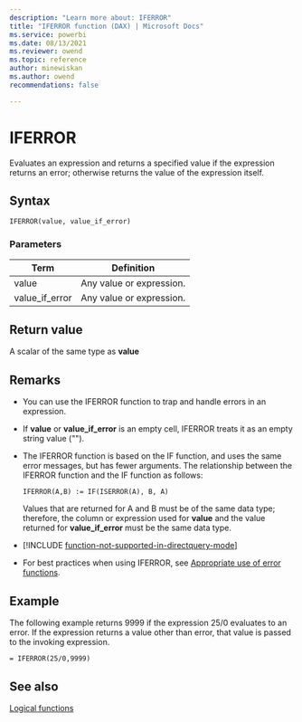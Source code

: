 ```yaml
---
description: "Learn more about: IFERROR"
title: "IFERROR function (DAX) | Microsoft Docs"
ms.service: powerbi 
ms.date: 08/13/2021
ms.reviewer: owend
ms.topic: reference
author: minewiskan
ms.author: owend 
recommendations: false

---
```

# IFERROR

Evaluates an expression and returns a specified value if the expression returns an error; otherwise returns the value of the expression itself.  
  
## Syntax  
  
```dax
IFERROR(value, value_if_error)  
```
  
### Parameters  
  
|Term|Definition|  
|--------|--------------|  
|value|Any value or expression.|  
|value_if_error|Any value or expression.|  
  
## Return value

A scalar of the same type as **value**  
  
## Remarks

- You can use the IFERROR function to trap and handle errors in an expression.  
  
- If **value** or **value_if_error** is an empty cell, IFERROR treats it as an empty string value ("").  
  
- The IFERROR function is based on the IF function, and uses the same error messages, but has fewer arguments. The relationship between the IFERROR function and the IF function as follows:  
  
  `IFERROR(A,B) := IF(ISERROR(A), B, A)`  
  
  Values that are returned for A and B must be of the same data type; therefore, the column or expression used for **value** and the value returned for **value_if_error** must be the same data type.  

- [!INCLUDE [function-not-supported-in-directquery-mode](includes/function-not-supported-in-directquery-mode.md)]

- For best practices when using IFERROR, see [Appropriate use of error functions](best-practices/dax-error-functions.md).

## Example

The following example returns 9999 if the expression 25/0 evaluates to an error. If the expression returns a value other than error, that value is passed to the invoking expression.  
  
```dax
= IFERROR(25/0,9999)  
```
  
## See also

[Logical functions](logical-functions-dax.md)  
